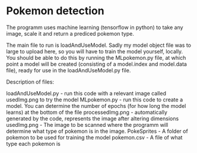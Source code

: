 # Pokemon detection
The programm uses machine learning (tensorflow in python) to take any image, scale it and return a prediced pokemon type. 

The main file to run is loadAndUseModel. Sadly my model object file was to large to upload here, so you will have to train the model yourself, locally.
You should be able to do this by running the MLpokemon.py file, at which point a model will be created (consisting of a model.index and model.data file), ready for use in the loadAndUseModel.py file.

Description of files:

loadAndUseModel.py - run this code with a relevant image called usedImg.png to try the model
MLpokemon.py - run this code to create a model. You can determine the number of epochs (for how long the model learns) at the bottom of the file
processedImg.png - automatically generated by the code, represents the image after altering dimensions
usedImg.png - The image to be scanned where the programm will determine what type of pokemon is in the image.
PokeSprites - A folder of pokemon to be used for training the model
pokemon.csv - A file of what type each pokemon is
